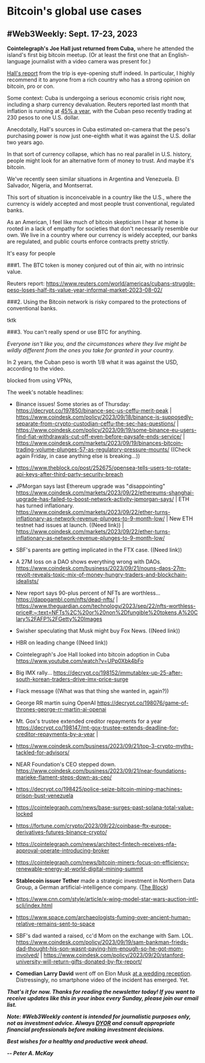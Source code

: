 # Bitcoin's global use cases
## #Web3Weekly: Sept. 17-23, 2023

**Cointelegraph's Joe Hall just returned from Cuba,** where he attended the island's first big bitcoin meetup. (Or at least the first one that an English-language journalist with a video camera was present for.)

[Hall's report](https://www.youtube.com/watch?v=UPp0Xbk4bFo) from the trip is eye-opening stuff indeed. In particular, I highly recommend it to anyone from a rich country who has a strong opinion on bitcoin, pro or con.

Some context: Cuba is undergoing a serious economic crisis right now, including a sharp currency devaluation. Reuters reported last month that inflation is running at [45% a year](https://www.reuters.com/world/americas/cubans-struggle-peso-loses-half-its-value-year-informal-market-2023-08-02/), with the Cuban peso recently trading at 230 pesos to one U.S. dollar.

Anecdotally, Hall's sources in Cuba estimated on-camera that the peso's purchasing power is now just one-eighth what it was against the U.S. dollar two years ago.

In that sort of currency collapse, which has no real parallel in U.S. history, people might look for an alternative form of money to trust. And maybe it's bitcoin.

We've recently seen similar situations in Argentina and Venezuela. El Salvador, Nigeria, and Montserrat.




This sort of situation is inconceivable in a country like the U.S., where the currency is widely accepted and most people trust conventional, regulated banks.  





As an American, I feel like much of bitcoin skepticism I hear at home is rooted in a lack of empathy for societies that don't necessarily resemble our own. We live in a country where our currency is widely accepted, our banks are regulated, and public courts enforce contracts pretty strictly.

It's easy for people  








###1. The BTC token is money conjured out of thin air, with no intrinsic value.

Reuters report: https://www.reuters.com/world/americas/cubans-struggle-peso-loses-half-its-value-year-informal-market-2023-08-02/

###2. Using the Bitcoin network is risky compared to the protections of conventional banks.

tktk

###3. You can't really spend or use BTC for anything.

*Everyone isn't like you, and the circumstances where they live might be wildly different from the ones you take for granted in your country.*




In 2 years, the Cuban peso is worth 1/8 what it was against the USD, according to the video.

blocked from using VPNs,


The week's notable headlines:

- Binance issues! Some stories as of Thursday: https://decrypt.co/197850/binance-sec-us-ceffu-merit-peak | https://www.coindesk.com/policy/2023/09/18/binance-is-supposedly-separate-from-crypto-custodian-ceffu-the-sec-has-questions/ | https://www.coindesk.com/policy/2023/09/19/some-binance-eu-users-find-fiat-withdrawals-cut-off-even-before-paysafe-ends-service/ | https://www.coindesk.com/markets/2023/09/19/binances-bitcoin-trading-volume-plunges-57-as-regulatory-pressure-mounts/ ((Check again Friday, in case anything else is breaking...))

- https://www.theblock.co/post/252675/opensea-tells-users-to-rotate-api-keys-after-third-party-security-breach

- JPMorgan says last Ethereum upgrade was "disappointing" https://www.coindesk.com/markets/2023/09/22/ethereums-shanghai-upgrade-has-failed-to-boost-network-activity-jpmorgan-says/ | ETH has turned inflationary. https://www.coindesk.com/markets/2023/09/22/ether-turns-inflationary-as-network-revenue-plunges-to-9-month-low/ | New ETH testnet had issues at launch. ((Need link)) | https://www.coindesk.com/markets/2023/09/22/ether-turns-inflationary-as-network-revenue-plunges-to-9-month-low/


- SBF's parents are getting implicated in the FTX case. ((Need link))


- A 27M loss on a DAO shows everything wrong with DAOs. https://www.coindesk.com/business/2023/09/21/nouns-daos-27m-revolt-reveals-toxic-mix-of-money-hungry-traders-and-blockchain-idealists/

- New report says 90-plus percent of NFTs are worthless... https://dappgambl.com/nfts/dead-nfts/ | https://www.theguardian.com/technology/2023/sep/22/nfts-worthless-price#:~:text=NFTs%2C%20or%20non%2Dfungible%20tokens,A%20Clary%2FAFP%2FGetty%20Images

- Swisher speculating that Musk might buy Fox News. ((Need link))

- HBR on leading change ((Need link))

- Cointelegraph's Joe Hall looked into bitcoin adoption in Cuba https://www.youtube.com/watch?v=UPp0Xbk4bFo

- Big IMX rally... https://decrypt.co/198152/immutablex-up-25-after-south-korean-traders-drive-imx-price-surge

- Flack message ((What was that thing she wanted in, again?))

- George RR martin suing OpenAI https://decrypt.co/198076/game-of-thrones-george-rr-martin-ai-openai

- Mt. Gox's trustee extended creditor repayments for a year https://decrypt.co/198147/mt-gox-trustee-extends-deadline-for-creditor-repayments-by-a-year |

- https://www.coindesk.com/business/2023/09/21/top-3-crypto-myths-tackled-for-advisors/

- NEAR Foundation's CEO stepped down. https://www.coindesk.com/business/2023/09/21/near-foundations-marieke-flament-steps-down-as-ceo/

- https://decrypt.co/198425/police-seize-bitcoin-mining-machines-prison-bust-venezuela

- https://cointelegraph.com/news/base-surges-past-solana-total-value-locked

- https://fortune.com/crypto/2023/09/22/coinbase-ftx-europe-derivatives-futures-binance-crypto/

- https://cointelegraph.com/news/architect-fintech-receives-nfa-approval-operate-introducing-broker

- https://cointelegraph.com/news/bitcoin-miners-focus-on-efficiency-renewable-energy-at-world-digital-mining-summit

- **Stablecoin issuer Tether** made a strategic investment in Northern Data Group, a German artificial-intelligence company. ([The Block](https://www.theblock.co/post/252360/tether-makes-strategic-investment-in-northern-data-group))



- https://www.cnn.com/style/article/x-wing-model-star-wars-auction-intl-scli/index.html

- https://www.space.com/archaeologists-fuming-over-ancient-human-relative-remains-sent-to-space

- SBF's dad wanted a raised, cc'd Mom on the exchange with Sam. LOL. https://www.coindesk.com/policy/2023/09/19/sam-bankman-frieds-dad-thought-his-son-wasnt-paying-him-enough-so-he-got-mom-involved/ | https://www.coindesk.com/policy/2023/09/20/stanford-university-will-return-gifts-donated-by-ftx-report/

- **Comedian Larry David** went off on Elon Musk [at a wedding reception](). Distressingly, no smartphone video of the incident has emerged. Yet.

<!-- Boilerplate needs re-working. This is version from last week... -->

_**That's it for now. Thanks for reading the newsletter today! If you want to receive updates like this in your inbox every Sunday, please join our email list.**_

_**Note: #Web3Weekly content is intended for journalistic purposes only, not as investment advice. Always [DYOR](https://www.urbandictionary.com/define.php?term=DYOR) and consult appropriate financial professionals before making investment decisions.**_

_**Best wishes for a healthy and productive week ahead.**_  

_**-- Peter A. McKay**_  
